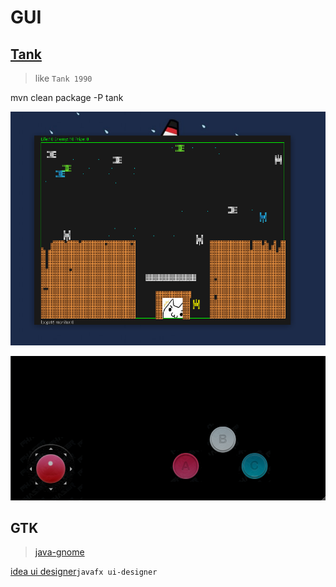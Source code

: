 # GUI

## [Tank](/gui/src/main/java/com/github/kuangcp/tank)

> like `Tank 1990`

mvn clean package -P tank

![](/gui/src/doc/tank/main.png)

![](/gui/src/doc/tank/phone.png)

## GTK

> [java-gnome](http://java-gnome.sourceforge.net/README.html)

[idea ui designer](https://www.youtube.com/watch?v=whF_Qm1epQ8)`javafx ui-designer`
